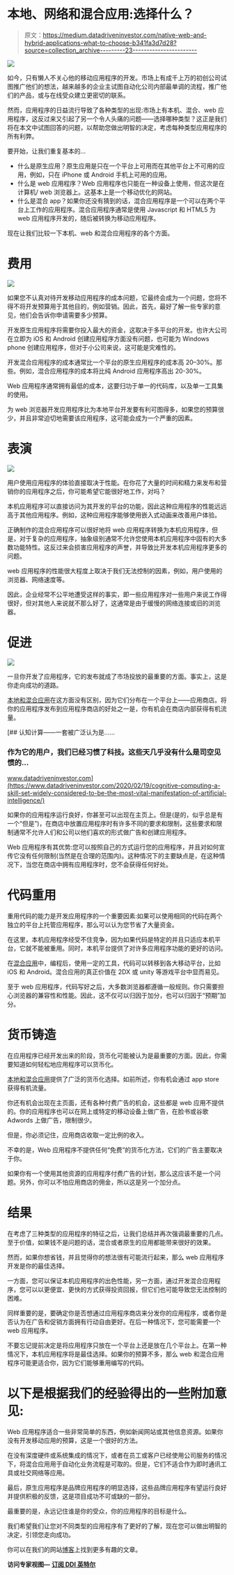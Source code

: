 # 本地、网络和混合应用:选择什么？

> 原文：<https://medium.datadriveninvestor.com/native-web-and-hybrid-applications-what-to-choose-b341fa3d7d28?source=collection_archive---------23----------------------->

![](img/44ed99c8eb912d49e083efa99dcbb202.png)

如今，只有懒人不关心他的移动应用程序的开发。市场上有成千上万的初创公司试图推广他们的想法，越来越多的企业主试图自动化公司内部最单调的流程，推广他们的产品，或与在线受众建立更密切的联系。

然而，应用程序的日益流行导致了各种类型的出现:市场上有本机、混合、web 应用程序，这反过来又引起了另一个令人头痛的问题——选择哪种类型？这正是我们将在本文中试图回答的问题，以帮助您做出明智的决定，考虑每种类型应用程序的所有利弊。

要开始，让我们重复基本的…

*   什么是原生应用？原生应用是只在一个平台上可用而在其他平台上不可用的应用，例如，只在 iPhone 或 Android 手机上可用的应用。
*   什么是 web 应用程序？Web 应用程序也只能在一种设备上使用，但这次是在计算机/ web 浏览器上。这基本上是一个移动优化的网站。
*   什么是混合 app？如果你还没有猜到的话，混合应用程序是一个可以在两个平台上工作的应用程序。混合应用程序通常是使用 Javascript 和 HTML5 为 web 应用程序开发的，随后被转换为移动应用程序。

现在让我们比较一下本机、web 和混合应用程序的各个方面。

# 费用

![](img/2fe651dcb0a918f2e15d2d3cc69fd6e9.png)

如果您不认真对待开发移动应用程序的成本问题，它最终会成为一个问题，您将不得不将开发预算用于其他目的，例如营销。因此，首先，最好了解一些专家的意见，他们会告诉你申请需要多少预算。

开发原生应用程序将需要你投入最大的资金，这取决于多平台的开发。也许大公司在立即为 iOS 和 Android 创建应用程序方面没有问题，也可能为 Windows phone 创建应用程序，但对于小公司来说，这可能是灾难性的。

开发混合应用程序的成本通常比一个平台的原生应用程序的成本高 20–30%。那些。例如，混合应用程序的成本将比纯 Android 应用程序高出 20-30%。

Web 应用程序通常拥有最低的成本，这要归功于单一的代码库，以及单一工具集的使用。

为 web 浏览器开发应用程序比为本地平台开发要有利可图得多，如果您的预算很少，并且非常迫切地需要该应用程序，这可能会成为一个严重的因素。

# 表演

![](img/3f461e47958225c14309efa3dc77ea0b.png)

用户使用应用程序的体验直接取决于性能。在你花了大量的时间和精力来发布和营销你的应用程序之后，你可能希望它能很好地工作，对吗？

本机应用程序可以直接访问为其开发的平台的功能，因此这种应用程序的性能远远高于其他应用程序。例如，这种应用程序能够使用嵌入式动画来改善用户体验。

正确制作的混合应用程序可以很好地将 web 应用程序转换为本机应用程序，但是，对于复杂的应用程序，抽象级别通常不允许您使用本机应用程序中固有的大多数功能特性。这反过来会损害应用程序的声誉，并导致比开发本机应用程序更多的问题。

web 应用程序的性能很大程度上取决于我们无法控制的因素，例如，用户使用的浏览器、网络速度等。

因此，企业经常不公平地遭受这样的事实，即一些应用程序对一些用户来说工作得很好，但对其他人来说就不那么好了，这通常是由于缓慢的网络连接或旧的浏览器。

# 促进

![](img/da46fa434d238a9ff024dd4bd2489d37.png)

一旦你开发了应用程序，它的发布就成了市场投放的最重要的方面。事实上，这是你走向成功的道路。

[本地和混合应用](https://geniusee.com/mobile-development)在这方面没有区别，因为它们分布在一个平台上——应用商店。将你的应用程序发布到应用程序商店的好处之一是，你有机会在商店内部获得有机流量。

[](https://www.datadriveninvestor.com/2020/02/19/cognitive-computing-a-skill-set-widely-considered-to-be-the-most-vital-manifestation-of-artificial-intelligence/) [## 认知计算——一套被广泛认为是……

### 作为它的用户，我们已经习惯了科技。这些天几乎没有什么是司空见惯的…

www.datadriveninvestor.com](https://www.datadriveninvestor.com/2020/02/19/cognitive-computing-a-skill-set-widely-considered-to-be-the-most-vital-manifestation-of-artificial-intelligence/) 

如果你的应用程序运行良好，你甚至可以出现在主页上。但是(是的，似乎总是有一个“但是”)，在商店中放置应用程序时有许多不同的要求和限制，这些要求和限制通常不允许人们和公司以他们喜欢的形式做广告和创建应用程序。

Web 应用程序有其优势:您可以按照自己的方式运行您的应用程序，并且对如何宣传它没有任何限制(当然是在合理的范围内)。这种情况下的主要缺点是，在这种情况下，当您在商店中拥有应用程序时，您不会获得任何好处。

# 代码重用

重用代码的能力是开发应用程序的一个重要因素:如果可以使用相同的代码在两个独立的平台上托管应用程序，那么可以认为您节省了大量资金。

在这里，本机应用程序经受不住竞争，因为如果代码是特定的并且只适应本机平台，它就不能被重用。同时，本机平台提供了对许多应用程序功能的更好的访问。

在[混合应用](https://geniusee.com/mobile-development)中，编程后，使用一定的工具，代码可以转移到各大移动平台，比如 iOS 和 Android。混合应用的真正价值在 2DX 或 unity 等游戏平台中显而易见。

至于 web 应用程序，代码写好之后，大多数浏览器都遵循一般规则。你只需要担心浏览器的兼容性和性能。因此，这不仅可以归因于加分，也可以归因于“预期”加分。

# 货币铸造

在应用程序已经开发出来的阶段，货币化可能被认为是最重要的方面。因此，你需要知道如何轻松地应用程序可以货币化。

[本地和混合应用](https://geniusee.com/mobile-development)提供了广泛的货币化选择。如前所述，你有机会通过 app store 获得有机流量。

你还有机会出现在主页面，还有各种付费广告的机会，这些都是 web 应用不提供的。你的应用程序也可以在网上或特定的移动设备上做广告，在脸书或谷歌 Adwords 上做广告，限制很少。

但是，你必须记住，应用商店收取一定比例的收入。

不幸的是，Web 应用程序不提供任何“免费”的货币化方法，它们的广告主要取决于你。

如果你有一个使用其他资源的应用程序付费广告的计划，那么这应该不是一个问题。另外，你可以不怕应用商店的佣金，所以这是另一个加分点。

# 结果

在考虑了三种类型的应用程序的特征之后，让我们总结并再次强调最重要的几点。至于价值，如果钱不是问题的话，混合或者原生的应用都能带来很好的效果。

然而，如果你想省钱，并且觉得你的想法很有可能流行起来，那么 web 应用程序开发是你的最佳选择。

一方面，您可以保证本机应用程序的出色性能，另一方面，通过开发混合应用程序，您可以以更便宜、更快的方式获得投资回报，但它们也可能导致您无法控制的困难。

同样重要的是，要确定你是否想通过应用程序商店来分发你的应用程序，或者你是否认为在广告和促销方面拥有行动自由更好。在后一种情况下，您可能需要一个 web 应用程序。

不要忘记提前决定是将应用程序只放在一个平台上还是放在几个平台上。在第一种情况下，本机应用程序将是最佳选择。如果你的预算不多，那么 web 和混合应用程序可能更适合你，因为它们能够重用编写的代码。

# 以下是根据我们的经验得出的一些附加意见:

Web 应用程序适合一些非常简单的东西，例如新闻网站或其他信息资源。如果你没有开发移动应用的预算，这是一个很好的方法。

在没有深度硬件或系统集成的情况下，或者在员工或客户已经使用公司服务的情况下，将混合应用用于自动化业务流程是可取的。但是，它们不适合作为即时通讯工具或社交网络等应用。

最后，原生应用程序是品牌应用程序的明显选择，这些品牌应用程序有望运行良好并提供积极的反馈，这是项目成功不可或缺的一部分。

最重要的是，永远记住谁是你的受众，你的应用程序的目标是什么。

我们希望我们让您对不同类型的应用程序有了更好的了解，现在您可以做出明智的决定，引领您走向成功。

你可以在我们的网站[博客](https://geniusee.com/blog)上找到更多有趣的文章。

**访问专家视图—** [**订阅 DDI 英特尔**](https://datadriveninvestor.com/ddi-intel)